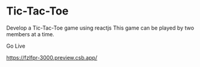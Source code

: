 # Tic-Tac-Toe

Develop a Tic-Tac-Toe game using reactjs
This game can be played by two members at a time.

Go Live

https://fzlfpr-3000.preview.csb.app/

